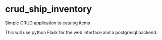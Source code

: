 # crud_ship_inventory
Simple CRUD application to catalog items

This will use python Flask for the web interface and a postgresql backend.
